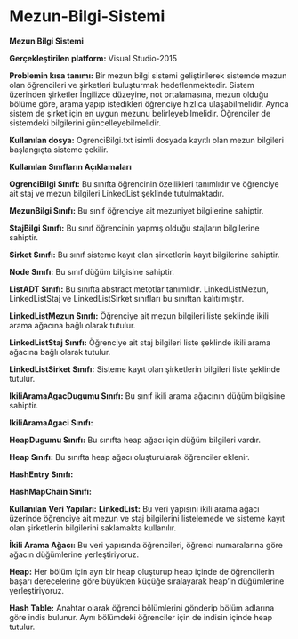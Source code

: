 # Mezun-Bilgi-Sistemi
**Mezun Bilgi Sistemi**

**Gerçekleştirilen platform:** Visual Studio-2015 


**Problemin kısa tanımı:** Bir mezun bilgi sistemi geliştirilerek sistemde mezun olan öğrencileri ve şirketleri buluşturmak hedeflenmektedir. Sistem üzerinden şirketler İngilizce düzeyine, not ortalamasına, mezun olduğu bölüme göre, arama yapıp istedikleri öğrenciye hızlıca ulaşabilmelidir. Ayrıca sistem de şirket için en uygun mezunu belirleyebilmelidir. Öğrenciler de sistemdeki bilgilerini güncelleyebilmelidir.

**Kullanılan dosya:** OgrenciBilgi.txt isimli dosyada kayıtlı olan mezun bilgileri başlangıçta sisteme çekilir.

**Kullanılan Sınıfların Açıklamaları**

**OgrenciBilgi Sınıfı:** Bu sınıfta öğrencinin özellikleri tanımlıdır ve öğrenciye ait staj ve mezun bilgileri LinkedList şeklinde tutulmaktadır.

**MezunBilgi Sınıfı:** Bu sınıf öğrenciye ait mezuniyet bilgilerine sahiptir.

**StajBilgi Sınıfı:** Bu sınıf öğrencinin yapmış olduğu stajların bilgilerine sahiptir.

**Sirket Sınıfı:** Bu sınıf sisteme kayıt olan şirketlerin kayıt bilgilerine sahiptir.

**Node Sınıfı:** Bu sınıf düğüm bilgisine sahiptir.

**ListADT Sınıfı:** Bu sınıfta abstract metotlar tanımlıdır. LinkedListMezun, LinkedListStaj ve LinkedListSirket sınıfları bu sınıftan kalıtılmıştır.

**LinkedListMezun Sınıfı:** Öğrenciye ait mezun bilgileri liste şeklinde ikili arama ağacına bağlı olarak tutulur.

**LinkedListStaj Sınıfı:** Öğrenciye ait staj bilgileri liste şeklinde ikili arama ağacına bağlı olarak tutulur.

**LinkedListSirket Sınıfı:** Sisteme kayıt olan şirketlerin bilgileri liste şeklinde tutulur.

**IkiliAramaAgacDugumu Sınıfı:** Bu sınıf ikili arama ağacının düğüm bilgisine sahiptir.

**IkiliAramaAgaci Sınıfı:**

**HeapDugumu Sınıfı:** Bu sınıfta heap ağacı için düğüm bilgileri vardır.

**Heap Sınıfı:** Bu sınıfta heap ağacı oluşturularak öğrenciler eklenir.

**HashEntry Sınıfı:**

**HashMapChain Sınıfı:**

**Kullanılan Veri Yapıları:**
**LinkedList:** Bu veri yapısını ikili arama ağacı üzerinde öğrenciye ait mezun ve staj bilgilerini listelemede ve sisteme kayıt olan şirketlerin bilgilerini saklamakta kullanılır.

**İkili Arama Ağacı:** Bu veri yapısında öğrencileri, öğrenci numaralarına göre ağacın düğümlerine yerleştiriyoruz.

**Heap:** Her bölüm için ayrı bir heap oluşturup heap içinde de öğrencilerin başarı derecelerine göre büyükten küçüğe sıralayarak heap’in düğümlerine yerleştiriyoruz.

**Hash Table:** Anahtar olarak öğrenci bölümlerini gönderip bölüm adlarına göre indis bulunur. Aynı bölümdeki öğrenciler için de indisin içinde heap tutulur.
